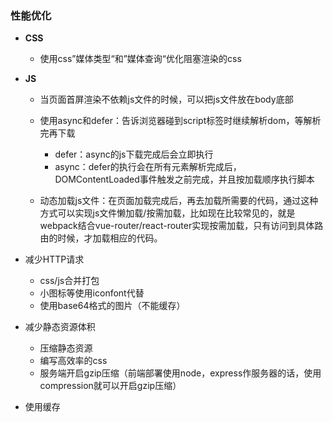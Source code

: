 ### 性能优化

- **CSS**

  - 使用css”媒体类型“和”媒体查询“优化阻塞渲染的css

- **JS**

  - 当页面首屏渲染不依赖js文件的时候，可以把js文件放在body底部

  - 使用async和defer：告诉浏览器碰到script标签时继续解析dom，等解析完再下载
    - defer：async的js下载完成后会立即执行
    - async：defer的执行会在所有元素解析完成后，DOMContentLoaded事件触发之前完成，并且按加载顺序执行脚本
  - 动态加载js文件：在页面加载完成后，再去加载所需要的代码，通过这种方式可以实现js文件懒加载/按需加载，比如现在比较常见的，就是webpack结合vue-router/react-router实现按需加载，只有访问到具体路由的时候，才加载相应的代码。

- 减少HTTP请求

  - css/js合并打包
  - 小图标等使用iconfont代替
  - 使用base64格式的图片（不能缓存）

- 减少静态资源体积

  - 压缩静态资源
  - 编写高效率的css
  - 服务端开启gzip压缩（前端部署使用node，express作服务器的话，使用compression就可以开启gzip压缩）

- 使用缓存